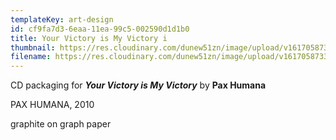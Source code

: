 ```yaml
---
templateKey: art-design
id: cf9fa7d3-6eaa-11ea-99c5-002590d1d1b0
title: Your Victory is My Victory i
thumbnail: https://res.cloudinary.com/dunew51zn/image/upload/v1617058733/art_design/PH_victory_v02_T-1_puduie.jpg
filename: https://res.cloudinary.com/dunew51zn/image/upload/v1617058733/art_design/PH_victory_v02-1_o3bcrp.jpg
---
```

CD packaging for ***Your Victory is My Victory*** by **Pax Humana**

PAX HUMANA, 2010

graphite on graph paper